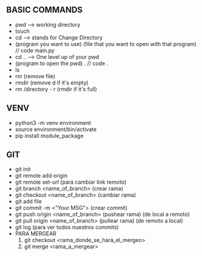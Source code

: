 ## BASIC COMMANDS

* pwd --> working directory
* touch 
* cd --> stands for Change Directory
* (program you want to use) (file that you want to open with that program) // code main.py
* cd .. --> One level up of your pwd
* (program to open the pwd) . // code  .
* ls
* rm (remove file)
* rmdir (remove d if it's empty)
* rm /directory - r (rmdir if it's full)

## VENV

* python3 -m venv environment
* source environment/bin/activate
* pip install module_package

## GIT

* git init
* git remote add origin <url>
* git remote set-url <url> (para cambiar link remoto)
* git branch <name_of_branch> (crear rama)
* git checkout <name_of_branch> (cambiar rama)
* git add file <file2>
* git commit -m <"Your MSG"> (crear commit) 
* git push origin <name_of_branch> (pushear rama) (de local a remoto)
* git pull origin <name_of_branch> (pullear rama) (de remoto a local)
* git log (para ver todos nuestros commits)
* PARA MERGEAR
  1. git checkout <rama_donde_se_hará_el_mergeo>
  2. git merge <rama_a_mergear>
